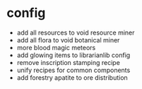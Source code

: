 # config
* add all resources to void resource miner
* add all flora to void botanical miner
* more blood magic meteors
* add glowing items to librarianlib config
* remove inscription stamping recipe
* unify recipes for common components
* add forestry apatite to ore distribution
